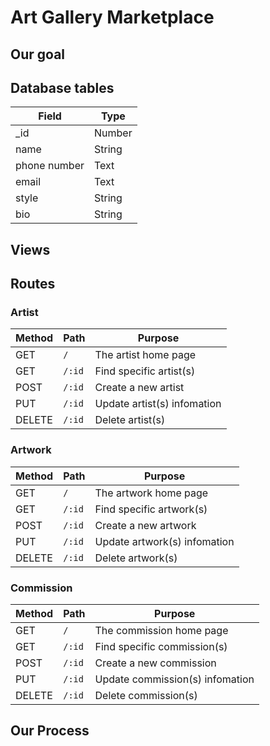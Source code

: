 # Art Gallery Marketplace

## Our goal

## Database tables


| Field | Type |
| --------- | -------------------- |
| _id | Number |
| name | String |
| phone number | Text |
| email | Text  |
| style | String |
| bio | String |

## Views

## Routes
### Artist

| Method | Path | Purpose |
| ------ | ------------------------------------- | ----------------------------- |
| GET | `/` | The artist home page |
| GET | `/:id` | Find specific artist(s) |
| POST | `/:id` | Create a new artist |
| PUT | `/:id` | Update artist(s) infomation |
| DELETE | `/:id` | Delete artist(s) |

### Artwork

| Method | Path | Purpose |
| ------ | ------------------------------------- | ----------------------------- |
| GET | `/` | The artwork home page |
| GET | `/:id` | Find specific artwork(s) |
| POST | `/:id` | Create a new artwork |
| PUT | `/:id` | Update artwork(s) infomation |
| DELETE | `/:id` | Delete artwork(s) |

### Commission

| Method | Path | Purpose |
| ------ | ------------------------------------- | ----------------------------- |
| GET | `/` | The commission home page |
| GET | `/:id` | Find specific commission(s) |
| POST | `/:id` | Create a new commission |
| PUT | `/:id` | Update commission(s) infomation |
| DELETE | `/:id` | Delete commission(s) |


## Our Process